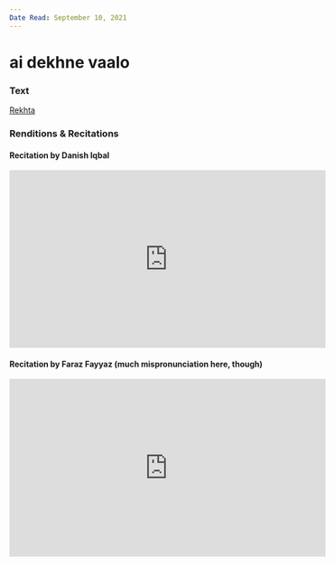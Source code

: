 ```yaml
---
Date Read: September 10, 2021
---
```


# ai dekhne vaalo

### Text
[Rekhta](https://rekhta.org/nazms/krishn-kanhayyaa-hafeez-jalandhari-nazms?lang=ur)

### Renditions & Recitations

#### Recitation by Danish Iqbal

<iframe width="560" height="315" src="https://www.youtube.com/embed/6SMR0mAOxuo" title="YouTube video player" frameborder="0" allow="accelerometer; autoplay; clipboard-write; encrypted-media; gyroscope; picture-in-picture" allowfullscreen></iframe>

#### Recitation by Faraz Fayyaz (much mispronunciation here, though)

<iframe width="560" height="315" src="https://www.youtube.com/embed/mqjQX87DM6c" title="YouTube video player" frameborder="0" allow="accelerometer; autoplay; clipboard-write; encrypted-media; gyroscope; picture-in-picture" allowfullscreen></iframe>

